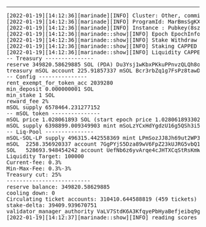 ---
<pre>
[2022-01-19][14:12:36][marinade][INFO] Cluster: Other, commitment: confirmed
[2022-01-19][14:12:36][marinade][INFO] ProgramId: MarBmsSgKXdrN1egZf5sqe1TMai9K1rChYNDJgjq7aD
[2022-01-19][14:12:36][marinade][INFO] Instance : Pubkey(8szGkuLTAux9XMgZ2vtY39jVSowEcpBfFfD8hXSEqdGC)
[2022-01-19][14:12:36][marinade::show][INFO] Epoch EpochInfo { epoch: 270, slot_index: 307701, slots_in_epoch: 432000, absolute_slot: 116947701, block_height: 105527173, transaction_count: Some(52319505308) }
[2022-01-19][14:12:36][marinade::show][INFO] Stake Withdraw Auth (PDA): 9eG63CdHjsfhHmobHgLtESGC8GabbmRcaSpHAZrtmhco
[2022-01-19][14:12:36][marinade::show][INFO] Staking CAPPED TVL 11000000 SOL
[2022-01-19][14:12:36][marinade::show][INFO] Liquidity CAPPED TVL 1100000 SOL
-- Treasury ---------------
reserve 349820.58629885 SOL (PDA) Du3Ysj1wKbxPKkuPPnvzQLQh8oMSVifs3jGZjJWXFmHN
treasury mSOL account 225.91857337 mSOL Bcr3rbZq1g7FsPz8tawDzT6fCzN1pvADthcv3CtTpd3b
-- Config ---------------
rent_exempt_for_token_acc 2039280
min_deposit 0.000000001 SOL
min_stake 1 SOL
reward_fee 2%
mSOL supply 6578464.231277152
-- mSOL token ---------------
mSOL price 1.028061893 SOL (start epoch price 1.0280618933029473 SOL)
mSOL supply 6398899.009349903 mint mSoLzYCxHdYgdzU16g5QSh3i5K3z3KZK7ytfqcJm7So auth 3JLPCS1qM2zRw3Dp6V4hZnYHd4toMNPkNesXdX9tg6KM
-- Liq-Pool ---------------
mSOL-SOL-LP supply 496315.442558369 mint LPmSozJJ8Jh69ut2WP3XmVohTjL4ipR18yiCzxrUmVj auth HZsepB79dnpvH6qfVgvMpS738EndHw3qSHo4Gv5WX1KA
mSOL  2258.356920337 account 7GgPYjS5Dza89wV6FpZ23kUJRG5vbQ1GM25ezspYFSoE auth EyaSjUtSgo9aRD1f8LWXwdvkpDTmXAW54yoSHZRF14WL
SOL   528693.948454242 account UefNb6z6yvArqe4cJHTXCqStRsKmWhGxnZzuHbikP5Q 
Liquidity Target: 100000
Current-fee: 0.3%
Min-Max-Fee: 0.3%-3%
Treasury cut: 25%
--------------------------
reserve balance: 349820.58629885
cooling down: 0
Circulating ticket accounts: 310410.644588819 (459 tickets)
stake-delta: 39409.939670751
validator_manager_authority VaLV7StdK6A3KfqyePbHyaBefjeibq9gakECFtXNM4m
[2022-01-19][14:12:37][marinade::show][INFO] reading scores from ./avg.csv
</pre>
